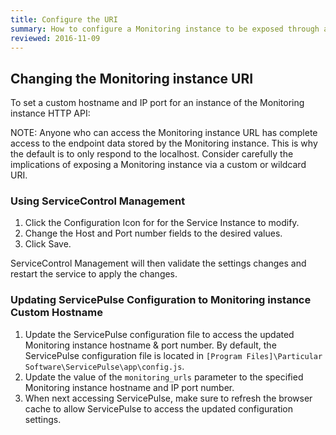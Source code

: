 ```yaml
---
title: Configure the URI
summary: How to configure a Monitoring instance to be exposed through a custom hostname and IP port
reviewed: 2016-11-09
---
```



## Changing the Monitoring instance URI

To set a custom hostname and IP port for an instance of the Monitoring instance HTTP API:

NOTE: Anyone who can access the Monitoring instance URL has complete access to the endpoint data stored by the Monitoring instance. This is  why the default is to only respond to the localhost. Consider carefully the implications of exposing a Monitoring instance via a custom or wildcard URI.


### Using ServiceControl Management

 1. Click the Configuration Icon for for the Service Instance to modify.
 1. Change the Host and Port number fields to the desired values.
 1. Click Save.

ServiceControl Management will then validate the settings changes and restart the service to apply the changes.


### Updating ServicePulse Configuration to Monitoring instance Custom Hostname

 1. Update the ServicePulse configuration file to access the updated Monitoring instance hostname & port number. By default, the ServicePulse configuration file is located in `[Program Files]\Particular Software\ServicePulse\app\config.js`.
 1. Update the value of the `monitoring_urls` parameter to the specified Monitoring instance hostname and IP port number.
 1. When next accessing ServicePulse, make sure to refresh the browser cache to allow ServicePulse to access the updated configuration settings.
